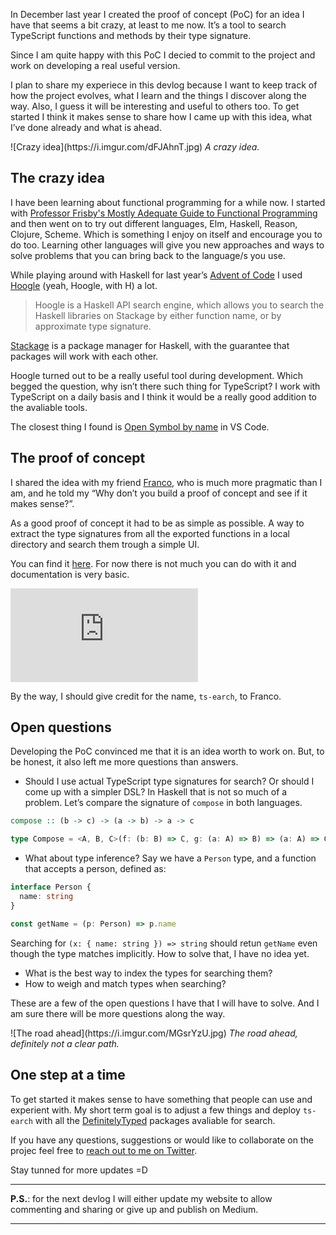 In December last year I created the proof of concept (PoC) for an idea I have
that seems a bit crazy, at least to me now. It’s a tool to search TypeScript
functions and methods by their type signature.

Since I am quite happy with this PoC I decied to commit to the project and work
on developing a real useful version.

I plan to share my experiece in this devlog because I want to keep track of how
the project evolves, what I learn and the things I discover along the way. Also,
I guess it will be interesting and useful to others too. To get started I think
it makes sense to share how I came up with this idea, what I’ve done already and
what is ahead.

<p>
<div class="centered">
  ![Crazy idea](https://i.imgur.com/dFJAhnT.jpg)
  <i class="epilogue">A crazy idea.</i>
</div>
</p>

## The crazy idea

I have been learning about functional programming for a while now. I started
with [Professor Frisby's Mostly Adequate Guide to Functional Programming][1] and
then went on to try out different languages, Elm, Haskell, Reason, Clojure,
Scheme. Which is something I enjoy on itself and encourage you to do too.
Learning other languages will give you new approaches and ways to solve problems
that you can bring back to the language/s you use.

While playing around with Haskell for last year’s [Advent of Code][2] I used
[Hoogle][3] (yeah, Hoogle, with H) a lot.

> Hoogle is a Haskell API search engine, which allows you to search the Haskell
> libraries on Stackage by either function name, or by approximate type
> signature.

[Stackage][4] is a package manager for Haskell, with the guarantee that packages
will work with each other.

Hoogle turned out to be a really useful tool during development. Which begged
the question, why isn’t there such thing for TypeScript? I work with TypeScript
on a daily basis and I think it would be a really good addition to the avaliable
tools.

The closest thing I found is [Open Symbol by name][5] in VS Code.

## The proof of concept

I shared the idea with my friend [Franco][6], who is much more pragmatic than I
am, and he told my “Why don’t you build a proof of concept and see if it makes
sense?”.

As a good proof of concept it had to be as simple as possible. A way to extract
the type signatures from all the exported functions in a local directory and
search them trough a simple UI.

You can find it [here][7]. For now there is not much you can do with it and
documentation is very basic.

<div class="iframe-container">
<iframe
  class="iframe"
  src="https://www.youtube.com/embed/Gf5irOLIFX8"
  frameborder="0"
  allow="accelerometer; autoplay; encrypted-media; gyroscope; picture-in-picture"
  allowfullscreen>
</iframe>
</div>

By the way, I should give credit for the name, `ts-earch`, to Franco.

## Open questions

Developing the PoC convinced me that it is an idea worth to work on. But, to be
honest, it also left me more questions than answers.

- Should I use actual TypeScript type signatures for search? Or should I come up
  with a simpler DSL? In Haskell that is not so much of a problem. Let’s compare
  the signature of `compose` in both languages.

```haskell
compose :: (b -> c) -> (a -> b) -> a -> c
```

```ts
type Compose = <A, B, C>(f: (b: B) => C, g: (a: A) => B) => (a: A) => C
```

- What about type inference? Say we have a `Person` type, and a function that
  accepts a person, defined as:

```ts
interface Person {
  name: string
}

const getName = (p: Person) => p.name
```

Searching for `(x: { name: string }) => string` should retun `getName` even
though the type matches implicitly. How to solve that, I have no idea yet.

- What is the best way to index the types for searching them?
- How to weigh and match types when searching?

These are a few of the open questions I have that I will have to solve. And I am
sure there will be more questions along the way.

<p>
<div class="centered">
  ![The road ahead](https://i.imgur.com/MGsrYzU.jpg)
  <i class="epilogue">The road ahead, definitely not a clear path.</i>
</div>
</p>

## One step at a time

To get started it makes sense to have something that people can use and
experient with. My short term goal is to adjust a few things and deploy
`ts-earch` with all the [DefinitelyTyped][8] packages avaliable for search.

If you have any questions, suggestions or would like to collaborate on the
projec feel free to [reach out to me on Twitter][9].

Stay tunned for more updates =D

---

**P.S.**: for the next devlog I will either update my website to allow
commenting and sharing or give up and publish on Medium.

---

[1]: https://github.com/MostlyAdequate/mostly-adequate-guide
[2]: https://adventofcode.com
[3]: https://hoogle.haskell.org/
[4]: https://www.stackage.org/

<!-- prettier-ignore -->
[5]: https://code.visualstudio.com/docs/editor/editingevolved#_open-symbol-by-name
[6]: https://github.com/fvictorio

<!-- prettier-ignore -->
[7]: https://github.com/gillchristian/ts-earch/tree/68b515b99076460e25e70c545ab6a6397100f77d
[8]: https://github.com/DefinitelyTyped/DefinitelyTyped
[9]: https://twitter.com/gillchristian

